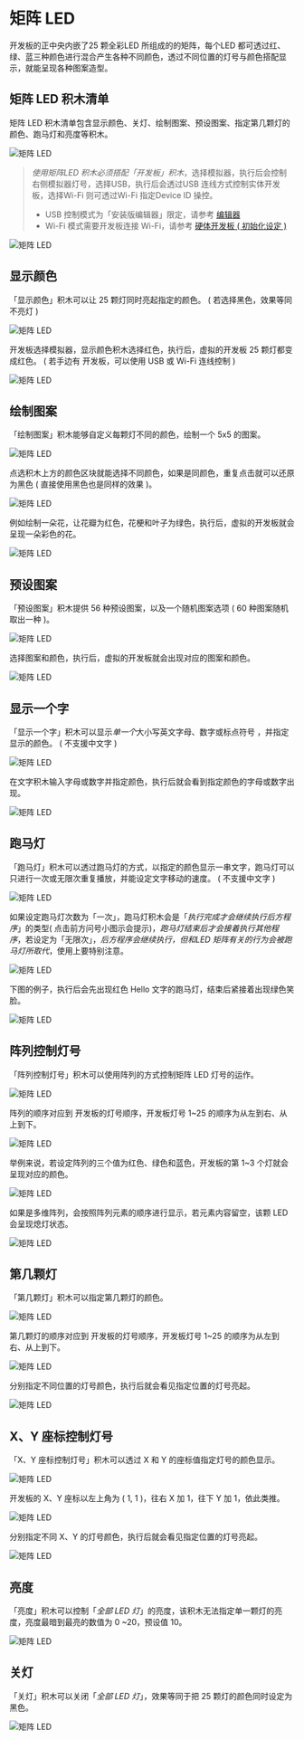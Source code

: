 # 矩阵 LED

开发板的正中央内嵌了25 颗全彩LED 所组成的的矩阵，每个LED 都可透过红、绿、蓝三种颜色进行混合产生各种不同颜色，透过不同位置的灯号与颜色搭配显示，就能呈现各种图案造型。

## 矩阵 LED 积木清单

矩阵 LED 积木清单包含显示颜色、关灯、绘制图案、预设图案、指定第几颗灯的颜色、跑马灯和亮度等积木。

![矩阵 LED](https://raw.githubusercontent.com/junhuanchen/test_repository/master/bpi-web/tutorials/images/zh-tw/docs/webbit/board/rgbled-matrix-01.jpg)

> *使用矩阵LED 积木必须搭配「开发板」积木*，选择模拟器，执行后会控制右侧模拟器灯号，选择USB，执行后会透过USB 连线方式控制实体开发板，选择Wi-Fi 则可透过Wi-Fi 指定Device ID 操控。
> - USB 控制模式为「安装版编辑器」限定，请参考 [编辑器](../index.html#software)
> - Wi-Fi 模式需要开发板连接 Wi-Fi，请参考 [硬体开发板 ( 初始化设定 )](../info/setup.html)

![矩阵 LED](https://raw.githubusercontent.com/junhuanchen/test_repository/master/bpi-web/tutorials/images/zh-tw/docs/webbit/board/rgbled-matrix-02.jpg)

## 显示颜色

「显示颜色」积木可以让 25 颗灯同时亮起指定的颜色。 ( 若选择黑色，效果等同不亮灯 )

![矩阵 LED](https://raw.githubusercontent.com/junhuanchen/test_repository/master/bpi-web/tutorials/images/zh-tw/docs/webbit/board/rgbled-matrix-04.jpg)

开发板选择模拟器，显示颜色积木选择红色，执行后，虚拟的开发板 25 颗灯都变成红色。 ( 若手边有 开发板，可以使用 USB 或 Wi-Fi 连线控制 )

![矩阵 LED](https://raw.githubusercontent.com/junhuanchen/test_repository/master/bpi-web/tutorials/images/zh-tw/docs/webbit/board/rgbled-matrix-03.jpg)

## 绘制图案

「绘制图案」积木能够自定义每颗灯不同的颜色，绘制一个 5x5 的图案。

![矩阵 LED](https://raw.githubusercontent.com/junhuanchen/test_repository/master/bpi-web/tutorials/images/zh-tw/docs/webbit/board/rgbled-matrix-05.jpg)

点选积木上方的颜色区块就能选择不同颜色，如果是同颜色，重复点击就可以还原为黑色 ( 直接使用黑色也是同样的效果 )。

![矩阵 LED](https://raw.githubusercontent.com/junhuanchen/test_repository/master/bpi-web/tutorials/images/zh-tw/docs/webbit/board/rgbled-matrix-07.gif)

例如绘制一朵花，让花瓣为红色，花梗和叶子为绿色，执行后，虚拟的开发板就会呈现一朵彩色的花。

![矩阵 LED](https://raw.githubusercontent.com/junhuanchen/test_repository/master/bpi-web/tutorials/images/zh-tw/docs/webbit/board/rgbled-matrix-06.jpg)

## 预设图案

「预设图案」积木提供 56 种预设图案，以及一个随机图案选项 ( 60 种图案随机取出一种 )。

![矩阵 LED](https://raw.githubusercontent.com/junhuanchen/test_repository/master/bpi-web/tutorials/images/zh-tw/docs/webbit/board/rgbled-matrix-08.gif)

选择图案和颜色，执行后，虚拟的开发板就会出现对应的图案和颜色。

![矩阵 LED](https://raw.githubusercontent.com/junhuanchen/test_repository/master/bpi-web/tutorials/images/zh-tw/docs/webbit/board/rgbled-matrix-09.jpg)


## 显示一个字

「显示一个字」积木可以显示*单一个*大小写英文字母、数字或标点符号 ，并指定显示的颜色。 ( 不支援中文字 )

![矩阵 LED](https://raw.githubusercontent.com/junhuanchen/test_repository/master/bpi-web/tutorials/images/zh-tw/docs/webbit/board/rgbled-matrix-10.jpg)

在文字积木输入字母或数字并指定颜色，执行后就会看到指定颜色的字母或数字出现。

![矩阵 LED](https://raw.githubusercontent.com/junhuanchen/test_repository/master/bpi-web/tutorials/images/zh-tw/docs/webbit/board/rgbled-matrix-11.jpg)

## 跑马灯

「跑马灯」积木可以透过跑马灯的方式，以指定的颜色显示一串文字，跑马灯可以只进行一次或无限次重复播放，并能设定文字移动的速度。 ( 不支援中文字 )

![矩阵 LED](https://raw.githubusercontent.com/junhuanchen/test_repository/master/bpi-web/tutorials/images/zh-tw/docs/webbit/board/rgbled-matrix-12.jpg)

如果设定跑马灯次数为「一次」，跑马灯积木会是「*执行完成才会继续执行后方程序*」的类型( 点击前方问号小图示会提示)，*跑马灯结束后才会接着执行其他程序*，若设定为「无限次」，*后方程序会继续执行，但和LED 矩阵有关的行为会被跑马灯所取代*，使用上要特别注意。

![矩阵 LED](https://raw.githubusercontent.com/junhuanchen/test_repository/master/bpi-web/tutorials/images/zh-tw/docs/webbit/board/rgbled-matrix-13.jpg)

下图的例子，执行后会先出现红色 Hello 文字的跑马灯，结束后紧接着出现绿色笑脸。

![矩阵 LED](https://raw.githubusercontent.com/junhuanchen/test_repository/master/bpi-web/tutorials/images/zh-tw/docs/webbit/board/rgbled-matrix-14.gif)

## 阵列控制灯号

「阵列控制灯号」积木可以使用阵列的方式控制矩阵 LED 灯号的运作。

![矩阵 LED](https://raw.githubusercontent.com/junhuanchen/test_repository/master/bpi-web/tutorials/images/zh-tw/docs/webbit/board/rgbled-matrix-15.jpg)

阵列的顺序对应到 开发板的灯号顺序，开发板灯号 1~25 的顺序为从左到右、从上到下。

![矩阵 LED](https://raw.githubusercontent.com/junhuanchen/test_repository/master/bpi-web/tutorials/images/zh-tw/docs/webbit/board/rgbled-matrix-16.jpg)

举例来说，若设定阵列的三个值为红色、绿色和蓝色，开发板的第 1~3 个灯就会呈现对应的颜色。

![矩阵 LED](https://raw.githubusercontent.com/junhuanchen/test_repository/master/bpi-web/tutorials/images/zh-tw/docs/webbit/board/rgbled-matrix-17.jpg)

如果是多维阵列，会按照阵列元素的顺序进行显示，若元素内容留空，该颗 LED 会呈现熄灯状态。

![矩阵 LED](https://raw.githubusercontent.com/junhuanchen/test_repository/master/bpi-web/tutorials/images/zh-tw/docs/webbit/board/rgbled-matrix-18.jpg)

## 第几颗灯

「第几颗灯」积木可以指定第几颗灯的颜色。

![矩阵 LED](https://raw.githubusercontent.com/junhuanchen/test_repository/master/bpi-web/tutorials/images/zh-tw/docs/webbit/board/rgbled-matrix-19.jpg)

第几颗灯的顺序对应到 开发板的灯号顺序，开发板灯号 1~25 的顺序为从左到右、从上到下。

![矩阵 LED](https://raw.githubusercontent.com/junhuanchen/test_repository/master/bpi-web/tutorials/images/zh-tw/docs/webbit/board/rgbled-matrix-16.jpg)

分别指定不同位置的灯号颜色，执行后就会看见指定位置的灯号亮起。

![矩阵 LED](https://raw.githubusercontent.com/junhuanchen/test_repository/master/bpi-web/tutorials/images/zh-tw/docs/webbit/board/rgbled-matrix-20.jpg)

## X、Y 座标控制灯号

「X、Y 座标控制灯号」积木可以透过 X 和 Y 的座标值指定灯号的颜色显示。

![矩阵 LED](https://raw.githubusercontent.com/junhuanchen/test_repository/master/bpi-web/tutorials/images/zh-tw/docs/webbit/board/rgbled-matrix-21.jpg)

开发板的 X、Y 座标以左上角为 ( 1, 1 )，往右 X 加 1，往下 Y 加 1，依此类推。

![矩阵 LED](https://raw.githubusercontent.com/junhuanchen/test_repository/master/bpi-web/tutorials/images/zh-tw/docs/webbit/board/rgbled-matrix-22.jpg)

分别指定不同 X、Y 的灯号颜色，执行后就会看见指定位置的灯号亮起。

![矩阵 LED](https://raw.githubusercontent.com/junhuanchen/test_repository/master/bpi-web/tutorials/images/zh-tw/docs/webbit/board/rgbled-matrix-23.jpg)

## 亮度

「亮度」积木可以控制「*全部 LED 灯*」的亮度，该积木无法指定单一颗灯的亮度，亮度最暗到最亮的数值为 0 ~20，预设值 10。

![矩阵 LED](https://raw.githubusercontent.com/junhuanchen/test_repository/master/bpi-web/tutorials/images/zh-tw/docs/webbit/board/rgbled-matrix-24.jpg)

## 关灯

「关灯」积木可以关闭「*全部 LED 灯*」，效果等同于把 25 颗灯的颜色同时设定为黑色。

![矩阵 LED](https://raw.githubusercontent.com/junhuanchen/test_repository/master/bpi-web/tutorials/images/zh-tw/docs/webbit/board/rgbled-matrix-25.jpg)